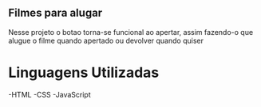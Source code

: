 ## Filmes para alugar
Nesse projeto o botao torna-se funcional ao apertar, assim fazendo-o que alugue o filme quando apertado ou devolver quando quiser

# Linguagens Utilizadas

-HTML
-CSS
-JavaScript